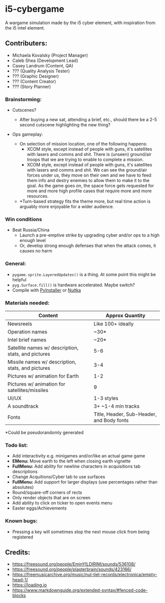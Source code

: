 # i5-cybergame
A wargame simulation made by the i5 cyber element, with inspiration from the i5 intel element.

## Contributers:
- Michaela Kovalsky (Project Manager)
- Caleb Shea (Development Lead)
- Casey Landrum (Content, QA)
- ??? (Quality Analysis Tester)
- ??? (Graphic Designer)
- ??? (Content Creator)
- ??? (Story Planner)

### Brainstorming:
- Cutscenes?
  - After buying a new sat, attending a brief, etc., should there be a 2-5 second cutscene highlighting the new thing?

- Ops gameplay:
  - On selection of mission location, one of the following happens:
    - XCOM style, except instead of people with guns, it's satellites with lasers and comms and shit. There is (unseen) ground/air troops that we are trying to enable to complete a mission.
    - XCOM style, except instead of people with guns, it's satellites with lasers and comms and shit. We can see the ground/air forces under us, they move on their own and we have to feed them info and destry enemies to allow them to make it to the goal. As the game goes on, the space force gets requested for more and more high profile cases that require more and more resources.
  - *Turn-based strategy fits the theme more, but real time action is arguably more enjoyable for a wider audience.

### Win conditions
- Beat Russia/China
  - Launch a pre-emptive strike by upgrading cyber and/or ops to a high enough level
  - Or, develop strong enough defenses that when the attack comes, it causes no harm

### General:
- `pygame.sprite.LayeredUpdates()` is a thing. At some point this might be helpful
- `pyg.Surface.fill()` is hardware accelerated. Maybe switch?
- Compile with [PyInstaller](https://pyinstaller.org/en/stable/) or [Nuitka](https://nuitka.net/doc/user-manual.html)

### Materials needed:
|Content|Approx Quantity|
|-----|-----|
|Newsreels|Like 100+ ideally|
|Operation names|~30*|
|Intel brief names|~20*|
|Satellite names w/ description, stats, and pictures|5-6|
|Missile names w/ description, stats, and pictures|3-4|
|Pictures w/ animation for Earth|1-2|
|Pictures w/ animation for satellites/missiles|9|
|UI/UX|1-3 styles|
|A soundtrack|3+ ~1-4 min tracks|
|Fonts|Title, Header, Sub-Header, and Body fonts|

*Could be pseudorandomly generated

### Todo list:
- Add interactivity e.g. minigames and/or/like an actual game game
- __EMenu:__ Move earth to the left when closing earth vignette
- __FullMenu:__ Add ability for newline characters in acquisitions tab descriptions
- Change Acquitions/Cyber tab to use surfaces
- __FullMenu:__ Add support for larger displays (use percentages rather than absolutes)
- Round/square-off corners of rects
- Only render objects that are on screen
- Add ability to click on ticker to open events menu
- Easter eggs/Achievements

### Known bugs:
- Pressing a key will sometimes stop the next mouse click from being registered

## Credits:
- https://freesound.org/people/EminYILDIRIM/sounds/536108/
- https://freesound.org/people/plasterbrain/sounds/423166/
- https://freemusicarchive.org/music/nul-tiel-records/electronica/empty-head-1/
- https://loading.io
- https://www.markdownguide.org/extended-syntax/#fenced-code-blocks
